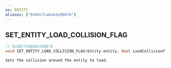 ```yaml
---
ns: ENTITY
aliases: ["0x0dc7cabab1e9b67e"]
---
```

## SET_ENTITY_LOAD_COLLISION_FLAG

```c
// 0x0DC7CABAB1E9B67E
void SET_ENTITY_LOAD_COLLISION_FLAG(Entity entity, bool LoadCollisionFlag, bool DoDeadCheck);
```

```
Sets the collision around the entity to load.
```

